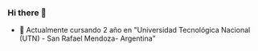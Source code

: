 ### Hi there 👋
- 🔭 Actualmente cursando 2 año en "Universidad Tecnológica Nacional (UTN) - San Rafael Mendoza- Argentina"

